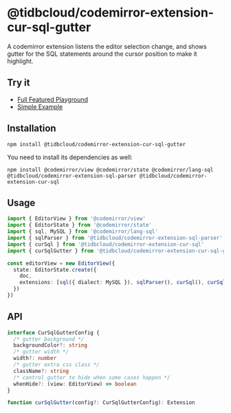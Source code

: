 # @tidbcloud/codemirror-extension-cur-sql-gutter

A codemirror extension listens the editor selection change, and shows gutter for the SQL statements around the cursor position to make it highlight.

## Try it

- [Full Featured Playground](https://tisqleditor.vercel.app/playgroud)
- [Simple Example](https://tisqleditor.vercel.app/examples?ex=cur-sql-gutter)

## Installation

```shell
npm install @tidbcloud/codemirror-extension-cur-sql-gutter
```

You need to install its dependencies as well:

```shell
npm install @codemirror/view @codemirror/state @codemirror/lang-sql @tidbcloud/codemirror-extension-sql-parser @tidbcloud/codemirror-extension-cur-sql
```

## Usage

```ts
import { EditorView } from '@codemirror/view'
import { EditorState } from '@codemirror/state'
import { sql, MySQL } from '@codemirror/lang-sql'
import { sqlParser } from '@tidbcloud/codemirror-extension-sql-parser'
import { curSql } from '@tidbcloud/codemirror-extension-cur-sql'
import { curSqlGutter } from '@tidbcloud/codemirror-extension-cur-sql-gutter'

const editorView = new EditorView({
  state: EditorState.create({
    doc,
    extensions: [sql({ dialect: MySQL }), sqlParser(), curSql(), curSqlGutter()]
  })
})
```

## API

```ts
interface CurSqlGutterConfig {
  /* gutter background */
  backgroundColor?: string
  /* gutter width */
  width?: number
  /* gutter extra css class */
  className?: string
  /* control gutter to hide when some cases happen */
  whenHide?: (view: EditorView) => boolean
}

function curSqlGutter(config?: CurSqlGutterConfig): Extension
```
